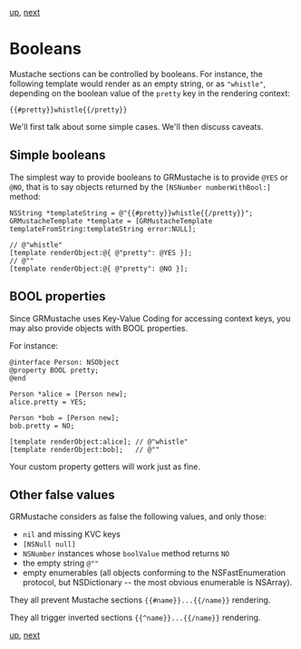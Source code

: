 [up](../runtime.md), [next](../section_tag_helpers.md)

# Booleans

Mustache sections can be controlled by booleans. For instance, the following template would render as an empty string, or as `"whistle"`, depending on the boolean value of the `pretty` key in the rendering context:

	{{#pretty}}whistle{{/pretty}}

We'll first talk about some simple cases. We'll then discuss caveats.

## Simple booleans

The simplest way to provide booleans to GRMustache is to provide `@YES` or `@NO`, that is to say objects returned by the `[NSNumber numberWithBool:]` method:

```objc
NSString *templateString = @"{{#pretty}}whistle{{/pretty}}";
GRMustacheTemplate *template = [GRMustacheTemplate templateFromString:templateString error:NULL];

// @"whistle"
[template renderObject:@{ @"pretty": @YES }];
// @""
[template renderObject:@{ @"pretty": @NO }];
```

## BOOL properties

Since GRMustache uses Key-Value Coding for accessing context keys, you may also provide objects with BOOL properties.

For instance:

```objc
@interface Person: NSObject
@property BOOL pretty;
@end

Person *alice = [Person new];
alice.pretty = YES;

Person *bob = [Person new];
bob.pretty = NO;

[template renderObject:alice]; // @"whistle"
[template renderObject:bob];   // @""
```

Your custom property getters will work just as fine.


## Other false values

GRMustache considers as false the following values, and only those:

- `nil` and missing KVC keys
- `[NSNull null]`
- `NSNumber` instances whose `boolValue` method returns `NO`
- the empty string `@""`
- empty enumerables (all objects conforming to the NSFastEnumeration protocol, but NSDictionary -- the most obvious enumerable is NSArray).

They all prevent Mustache sections `{{#name}}...{{/name}}` rendering.

They all trigger inverted sections `{{^name}}...{{/name}}` rendering.

[up](../runtime.md), [next](../section_tag_helpers.md)
